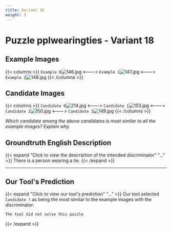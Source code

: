 ```yaml
---
title: Variant 18
weight: 3
---
```


# Puzzle pplwearingties - Variant 18

## Example Images
{{< columns >}}
`Example 0`![146.jpg](/natscene-data/images/146.jpg)
<--->
`Example 1`![147.jpg](/natscene-data/images/147.jpg)
<--->
`Example 2`![148.jpg](/natscene-data/images/148.jpg)
{{< /columns >}}

## Candidate Images
{{< columns >}}
`Candidate 0`![214.jpg](/natscene-data/images/214.jpg)
<--->
`Candidate 1`![153.jpg](/natscene-data/images/153.jpg)
<--->
`Candidate 2`![150.jpg](/natscene-data/images/150.jpg)
<--->
`Candidate 3`![149.jpg](/natscene-data/images/149.jpg)
{{< /columns >}}

*Which candidate among the above candidates is most similar to all the example images? Explain why.*

## Groundtruth English Description

{{< expand "Click to view the description of the intended discriminator" "..." >}}
There is a person wearing a tie.
{{< /expand >}}

---



## Our Tool's Prediction

{{< expand "Click to view our tool's prediction" "..." >}}
Our tool selected `Candidate ?` as being the most similar to the example images with the discriminator:
```plaintext
The tool did not solve this puzzle
```
{{< /expand >}}

